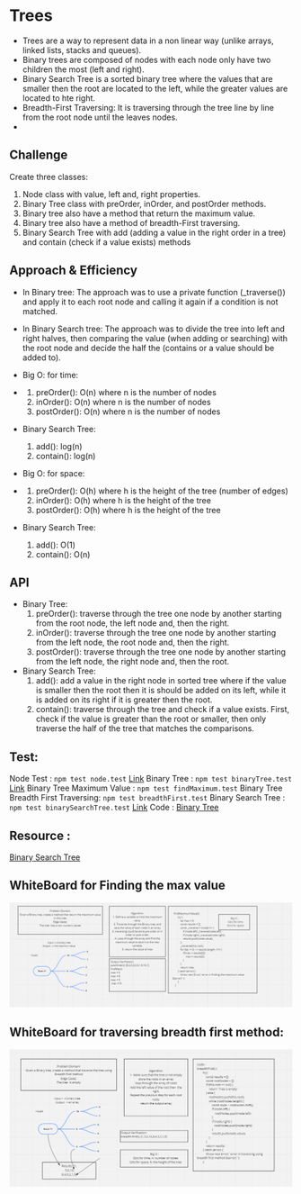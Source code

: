 # Trees
* Trees are a way to represent data in a non linear way (unlike arrays, linked lists, stacks and queues).
* Binary trees are composed of nodes with each node only have two children the most (left and right).
* Binary Search Tree is a sorted binary tree where the values that are smaller then the root are located to the left, while the greater values are located to hte right.
* Breadth-First Traversing: It is traversing through the tree line by line from the root node until the leaves nodes. 
* 


## Challenge
Create three classes:
1. Node class with value, left and, right properties.
2. Binary Tree class with preOrder, inOrder, and postOrder methods.
3. Binary tree also have a method that return the maximum value.
4. Binary tree also have a method of breadth-First traversing.
5. Binary Search Tree with add (adding a value in the right order in a tree) and contain (check if a value exists) methods

## Approach & Efficiency
- In Binary tree: The approach was to use a private function (_traverse()) and apply it to each root node and calling it again if a condition is not matched.
- In Binary Search tree: The approach was to divide the tree into left and right halves, then comparing the value (when adding or searching) with the root node and decide the half the (contains or a value should be added to).
- Big O: for time:
- 1. preOrder(): O(n) where n is the number of nodes
  2. inOrder(): O(n) where n is the number of nodes
  3. postOrder(): O(n) where n is the number of nodes
- Binary Search Tree:
  1. add(): log(n)
  2. contain(): log(n)

- Big O: for space:
- 1. preOrder(): O(h) where h is the height of the tree (number of edges)
  2. inOrder(): O(h) where h is the height of the tree 
  3. postOrder(): O(h) where h is the height of the tree 
- Binary Search Tree: 
  1. add(): O(1)
  2. contain(): O(n)

## API
- Binary Tree:
  1. preOrder(): traverse through the tree one node by another starting from the root node, the left node and, then the right.
  2. inOrder(): traverse through the tree one node by another starting from the left node, the root node and, then the right.
  3. postOrder(): traverse through the tree one node by another starting from the left node, the right node and, then the root.
- Binary Search Tree:
  1. add(): add a value in the right node in sorted tree where if the value is smaller then the root then it is should be added on its left, while it is added on its right if it is greater then the root.
  2. contain(): traverse through the tree and check if a value exists. First, check if the value is greater than the root or smaller, then only traverse the half of the tree that matches the comparisons.

## Test:
Node Test : `npm test node.test`  [Link](node.test.js)
Binary Tree : `npm test binaryTree.test`  [Link](binaryTree.test.js)
Binary Tree Maximum Value : `npm test findMaximum.test`
Binary Tree Breadth First Traversing: `npm test breadthFirst.test`
Binary Search Tree : `npm test binarySearchTree.test` [Link](binarySearchTree.test.js)
Code : [Binary Tree](tree.js)

## Resource :
[Binary Search Tree](https://humanwhocodes.com/blog/2009/06/09/computer-science-in-javascript-binary-search-tree-part-1/#:~:text=The%20contains()%20method%20accepts,BinarySearchTree.)

## WhiteBoard for Finding the max value

![](../assets/maxTree.png)


## WhiteBoard for traversing breadth first method:

![](../assets/breadth%20first.png)